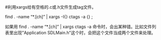 #利用xargs给有空格的.c或.h文件生成tag文件。

   find . -name “*.[ch]” | xargs -I{} ctags -a {} ;

如果用 find . -name “*.[ch]” | xargs ctags -a 命令时，会出某种错。比如文件列表里出现”Application SDLMain.h”这个时，会把这个文件当成两个文件来处理。

